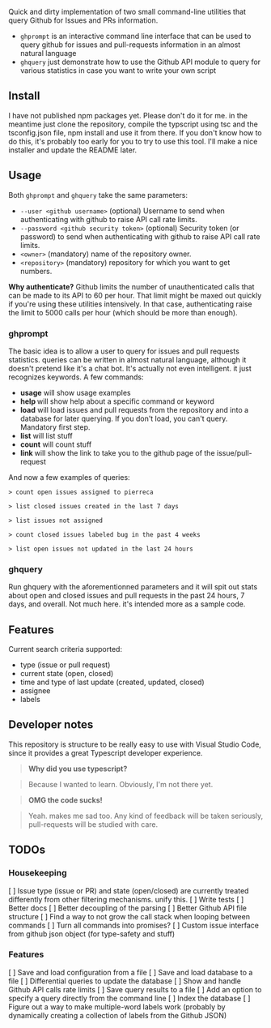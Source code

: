 Quick and dirty implementation of two small command-line utilities that query Github for Issues and PRs information.

- `ghprompt` is an interactive command line interface that can be used to query github for issues and pull-requests information in an almost natural language
- `ghquery` just demonstrate how to use the Github API module to query for various statistics in case you want to write your own script

## Install
I have not published npm packages yet. Please don't do it for me. in the meantime just clone the repository, compile the typscript using tsc and the tsconfig.json file, npm install and use it from there.
If you don't know how to do this, it's probably too early for you to try to use this tool. I'll make a nice installer and update the README later.

## Usage

Both `ghprompt` and `ghquery` take the same parameters:
- `--user <github username>` (optional) Username to send when authenticating with github to raise API call rate limits.
- `--password <github security token>` (optional) Security token (or password) to send when authenticating with github to raise API call rate limits.
- `<owner>` (mandatory) name of the repository owner. 
- `<repository>` (mandatory) repository for which you want to get numbers.

**Why authenticate?**
Github limits the number of unauthenticated calls that can be made to its API to 60 per hour. That limit might be maxed out quickly if you're using these utilities intensively. 
In that case, authenticating raise the limit to 5000 calls per hour (which should be more than enough).

### ghprompt
The basic idea is to allow a user to query for issues and pull requests statistics. queries can be written in almost natural language, although it doesn't pretend like it's a chat bot.
It's actually not even intelligent. it just recognizes keywords. A few commands:
- **usage** will show usage examples
- **help <keyword>** will show help about a specific command or keyword
- **load** will load issues and pull requests from the repository and into a database for later querying. If you don't load, you can't query. Mandatory first step.
- **list** will list stuff
- **count** will count stuff
- **link <number>** will show the link to take you to the github page of the issue/pull-request

And now a few examples of queries:

`> count open issues assigned to pierreca`

`> list closed issues created in the last 7 days`

`> list issues not assigned`

`> count closed issues labeled bug in the past 4 weeks`

`> list open issues not updated in the last 24 hours`

### ghquery
Run ghquery with the aforementionned parameters and it will spit out stats about open and closed issues and pull requests in the past 24 hours, 7 days, and overall. Not much here. it's intended more as a sample code.

## Features
Current search criteria supported:
- type (issue or pull request)
- current state (open, closed)
- time and type of last update (created, updated, closed)
- assignee
- labels

## Developer notes
This repository is structure to be really easy to use with Visual Studio Code, since it provides a great Typescript developer experience.

> **Why did you use typescript?**

> Because I wanted to learn. Obviously, I'm not there yet.

> **OMG the code sucks!**

> Yeah. makes me sad too. Any kind of feedback will be taken seriously, pull-requests will be studied with care.

## TODOs
### Housekeeping
[ ] Issue type (issue or PR) and state (open/closed) are currently treated differently from other filtering mechanisms. unify this.
[ ] Write tests
[ ] Better docs
[ ] Better decoupling of the parsing
[ ] Better Github API file structure
[ ] Find a way to not grow the call stack when looping between commands
[ ] Turn all commands into promises?
[ ] Custom issue interface from github json object (for type-safety and stuff)

### Features
[ ] Save and load configuration from a file
[ ] Save and load database to a file
[ ] Differential queries to update the database
[ ] Show and handle Github API calls rate limits
[ ] Save query results to a file
[ ] Add an option to specify a query directly from the command line
[ ] Index the database
[ ] Figure out a way to make multiple-word labels work (probably by dynamically creating a collection of labels from the Github JSON)